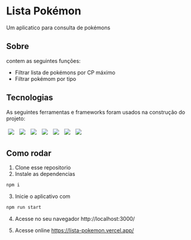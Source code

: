 # Lista Pokémon

Um aplicatico para consulta de pokémons

## Sobre

contem as seguintes funções:

- Filtrar lista de pokémons por CP máximo
- Filtrar pokémom por tipo

## Tecnologias

As seguintes ferramentas e frameworks foram usados na construção do projeto:

<p>
  <img style='margin: 5px;' src='https://img.shields.io/badge/styled-components%20-%2320232a.svg?&style=for-the-badge&color=b8679e&logo=styled-   components&logoColor=%3a3a3a'>
  <img style='margin: 5px;' src="https://img.shields.io/badge/react-app%20-%2320232a.svg?&style=for-the-badge&color=60ddf9&logo=react&logoColor=%2361DAFB"/>
  <img style='margin: 5px;' src="https://img.shields.io/badge/react_route%20-%2320232a.svg?&style=for-the-badge&logo=react&logoColor=%2361DAFB"/>
  <img style='margin: 5px;' src="https://img.shields.io/badge/Material%20UI-007FFF?style=for-the-badge&logo=mui&logoColor=white"/>
  <img style='margin: 5px;' src="https://img.shields.io/badge/GraphQl-E10098?style=for-the-badge&logo=graphql&logoColor=white"/>
  <img style='margin: 5px;' src="https://img.shields.io/badge/TypeScript-007ACC?style=for-the-badge&logo=typescript&logoColor=white"/>
  <img style='margin: 5px;' src="https://img.shields.io/badge/Apollo%20GraphQL-311C87?&style=for-the-badge&logo=Apollo%20GraphQL&logoColor=white"/>
</p>

## Como rodar

1. Clone esse repositorio
2. Instale as dependencias

```bash
npm i
```

3. Inicie o aplicativo com

```bash
npm run start
```

4. Acesse no seu navegador http://localhost:3000/

5. Acesse online https://lista-pokemon.vercel.app/
